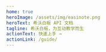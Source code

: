 ```yaml
---
home: true
heroImage: /assets/img/easinote.png
heroText: 希沃白板 API 文档
tagline: 希沃白板，为互动教学而生
actionText: 快速上手 →
actionLink: /guide/
---
```


